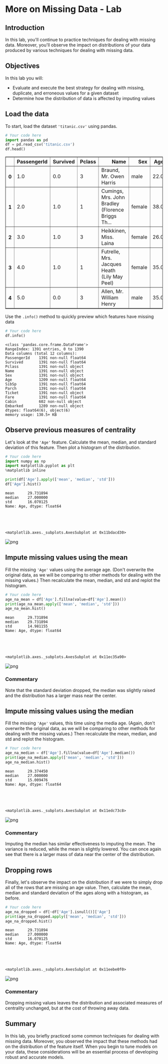 
# More on Missing Data - Lab

## Introduction

In this lab, you'll continue to practice techniques for dealing with missing data. Moreover, you'll observe the impact on distributions of your data produced by various techniques for dealing with missing data.

## Objectives

In this lab you will: 

- Evaluate and execute the best strategy for dealing with missing, duplicate, and erroneous values for a given dataset   
- Determine how the distribution of data is affected by imputing values 

## Load the data

To start, load the dataset `'titanic.csv'` using pandas.


```python
# Your code here
import pandas as pd
df = pd.read_csv('titanic.csv')
df.head()
```




<div>
<style scoped>
    .dataframe tbody tr th:only-of-type {
        vertical-align: middle;
    }

    .dataframe tbody tr th {
        vertical-align: top;
    }

    .dataframe thead th {
        text-align: right;
    }
</style>
<table border="1" class="dataframe">
  <thead>
    <tr style="text-align: right;">
      <th></th>
      <th>PassengerId</th>
      <th>Survived</th>
      <th>Pclass</th>
      <th>Name</th>
      <th>Sex</th>
      <th>Age</th>
      <th>SibSp</th>
      <th>Parch</th>
      <th>Ticket</th>
      <th>Fare</th>
      <th>Cabin</th>
      <th>Embarked</th>
    </tr>
  </thead>
  <tbody>
    <tr>
      <th>0</th>
      <td>1.0</td>
      <td>0.0</td>
      <td>3</td>
      <td>Braund, Mr. Owen Harris</td>
      <td>male</td>
      <td>22.0</td>
      <td>1.0</td>
      <td>0.0</td>
      <td>A/5 21171</td>
      <td>7.2500</td>
      <td>NaN</td>
      <td>S</td>
    </tr>
    <tr>
      <th>1</th>
      <td>2.0</td>
      <td>1.0</td>
      <td>1</td>
      <td>Cumings, Mrs. John Bradley (Florence Briggs Th...</td>
      <td>female</td>
      <td>38.0</td>
      <td>1.0</td>
      <td>0.0</td>
      <td>PC 17599</td>
      <td>71.2833</td>
      <td>C85</td>
      <td>C</td>
    </tr>
    <tr>
      <th>2</th>
      <td>3.0</td>
      <td>1.0</td>
      <td>3</td>
      <td>Heikkinen, Miss. Laina</td>
      <td>female</td>
      <td>26.0</td>
      <td>0.0</td>
      <td>0.0</td>
      <td>STON/O2. 3101282</td>
      <td>7.9250</td>
      <td>NaN</td>
      <td>S</td>
    </tr>
    <tr>
      <th>3</th>
      <td>4.0</td>
      <td>1.0</td>
      <td>1</td>
      <td>Futrelle, Mrs. Jacques Heath (Lily May Peel)</td>
      <td>female</td>
      <td>35.0</td>
      <td>1.0</td>
      <td>0.0</td>
      <td>113803</td>
      <td>53.1000</td>
      <td>C123</td>
      <td>S</td>
    </tr>
    <tr>
      <th>4</th>
      <td>5.0</td>
      <td>0.0</td>
      <td>3</td>
      <td>Allen, Mr. William Henry</td>
      <td>male</td>
      <td>35.0</td>
      <td>0.0</td>
      <td>0.0</td>
      <td>373450</td>
      <td>8.0500</td>
      <td>NaN</td>
      <td>S</td>
    </tr>
  </tbody>
</table>
</div>



Use the `.info()` method to quickly preview which features have missing data


```python
# Your code here
df.info()
```

    <class 'pandas.core.frame.DataFrame'>
    RangeIndex: 1391 entries, 0 to 1390
    Data columns (total 12 columns):
    PassengerId    1391 non-null float64
    Survived       1391 non-null float64
    Pclass         1391 non-null object
    Name           1391 non-null object
    Sex            1391 non-null object
    Age            1209 non-null float64
    SibSp          1391 non-null float64
    Parch          1391 non-null float64
    Ticket         1391 non-null object
    Fare           1391 non-null float64
    Cabin          602 non-null object
    Embarked       1289 non-null object
    dtypes: float64(6), object(6)
    memory usage: 130.5+ KB


## Observe previous measures of centrality

Let's look at the `'Age'` feature. Calculate the mean, median, and standard deviation of this feature. Then plot a histogram of the distribution.


```python
# Your code here
import numpy as np
import matplotlib.pyplot as plt
%matplotlib inline

print(df['Age'].apply(['mean', 'median', 'std']))
df['Age'].hist()
```

    mean      29.731894
    median    27.000000
    std       16.070125
    Name: Age, dtype: float64





    <matplotlib.axes._subplots.AxesSubplot at 0x11bdacd30>




![png](index_files/index_6_2.png)


## Impute missing values using the mean 

Fill the missing `'Age'` values using the average age. (Don't overwrite the original data, as we will be comparing to other methods for dealing with the missing values.) Then recalculate the mean, median, and std and replot the histogram.


```python
# Your code here
age_na_mean = df['Age'].fillna(value=df['Age'].mean())
print(age_na_mean.apply(['mean', 'median', 'std']))
age_na_mean.hist()
```

    mean      29.731894
    median    29.731894
    std       14.981155
    Name: Age, dtype: float64





    <matplotlib.axes._subplots.AxesSubplot at 0x11ec35a90>




![png](index_files/index_8_2.png)


### Commentary

Note that the standard deviation dropped, the median was slightly raised and the distribution has a larger mass near the center.

## Impute missing values using the median 

Fill the missing `'Age'` values, this time using the media age. (Again, don't overwrite the original data, as we will be comparing to other methods for dealing with the missing values.) Then recalculate the mean, median, and std and replot the histogram.


```python
# Your code here
age_na_median = df['Age'].fillna(value=df['Age'].median())
print(age_na_median.apply(['mean', 'median', 'std']))
age_na_median.hist()
```

    mean      29.374450
    median    27.000000
    std       15.009476
    Name: Age, dtype: float64





    <matplotlib.axes._subplots.AxesSubplot at 0x11edc73c8>




![png](index_files/index_11_2.png)


### Commentary

Imputing the median has similar effectiveness to imputing the mean. The variance is reduced, while the mean is slightly lowered. You can once again see that there is a larger mass of data near the center of the distribution.

## Dropping rows

Finally, let's observe the impact on the distribution if we were to simply drop all of the rows that are missing an age value. Then, calculate the mean, median and standard deviation of the ages along with a histogram, as before.


```python
# Your code here
age_na_dropped = df[~df['Age'].isnull()]['Age']
print(age_na_dropped.apply(['mean', 'median', 'std']))
age_na_dropped.hist()
```

    mean      29.731894
    median    27.000000
    std       16.070125
    Name: Age, dtype: float64





    <matplotlib.axes._subplots.AxesSubplot at 0x11eebe0f0>




![png](index_files/index_14_2.png)


### Commentary

Dropping missing values leaves the distribution and associated measures of centrality unchanged, but at the cost of throwing away data.

## Summary

In this lab, you briefly practiced some common techniques for dealing with missing data. Moreover, you observed the impact that these methods had on the distribution of the feature itself. When you begin to tune models on your data, these considerations will be an essential process of developing robust and accurate models.
